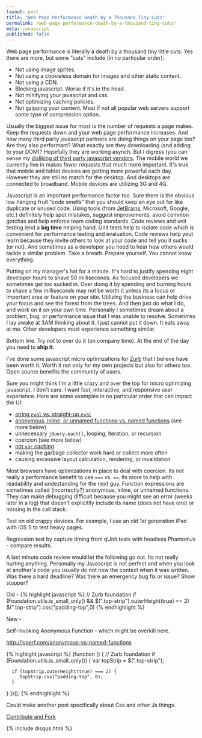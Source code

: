 ```yaml
---
layout: post
title: "Web Page Performance Death by a Thousand Tiny Cuts"
permalink: /web-page-performance-death-by-a-thousand-tiny-cuts/
meta: javascript
published: false
---
```

Web page performance is literally a death by a thousand tiny little cuts.  Yes there are more, but some "cuts" include (in no particular order): 

* Not using image sprites.
* Not using a cookieless domain for images and other static content.  
* Not using a CDN.  
* Blocking javascript.  Worse if it's in the head.
* Not minifying your javascript and css.  
* Not optimizing caching policies.  
* Not gzipping your content.  Most if not all popular web servers support some type of compression option. 

Usually the biggest issue for most is the number of requests a page makes.  Keep the requests down and your web page performance increases.  And how many third party javascript partners are doing things on your page too?  Are they also performant?  What exactly are they downloading (and adding to your DOM)?  Hopefully they are working asynch.  But I digress (you can sense my [disliking of third party javascript vendors](http://metroize.com/preventing-object-modification-in-javascript/). The mobile world we currently live in makes fewer requests that much more important.  It's true that mobile and tablet devices are getting more powerful each day.  However they are still no match for the desktop.  And desktops are connected to broadband.  Mobile devices are utilizing 3G and 4G.

Javascript is an important performance factor too.  Sure there is the obvious low hanging fruit "code smells" that you should keep an eye out for like duplicate or unused code.  Using tools (from [JetBrains](http://www.jetbrains.com/), Microsoft, Google, etc.) definitely help spot mistakes, suggest improvements, avoid common gotchas and help enforce team coding standards.  Code reviews and unit testing lend a **big time** helping hand.  Unit tests help to isolate code which is convenient for performance testing and evaluation.  Code reviews help yout learn because they invite others to look at your code and tell you it sucks (or not).  And sometimes as a developer you need to hear how others would tackle a similar problem.  Take a breath.  Prepare yourself.  You cannot know everything.  

Putting on my manager's hat for a minute.  It's hard to justify spending eight developer hours to shave 50 milliseconds.  As focused developers we sometimes get too sucked in.  Over doing it by spending and burning hours to shave a few milliseconds may not be worth it unless its a focus or important area or feature on your site.  Utilizing the business can help drive your focus and see the forest from the trees.  And then just do what I do, and work on it on your own time.  Personally I sometimes dream about a problem, bug, or performance issue that I was unable to resolve.  Sometimes I lay awake at 3AM thinking about it.  I just cannot put it down.  It eats away at me.  Other developers must experience something similar.

Bottom line.  Try not to over do it (on company time).  At the end of the day you need to **ship it**.

I've done some javascript micro optimizations for [Zurb](http://foundation.zurb.com/) that I believe have been worth it.  Worth it not only for my own projects but also for others too.  Open source benefits the community of users.  

Sure you might think I'm a little crazy and over the top for micro optimizing javascript. I don't care.  I want fast, interactive, and responsive user experience.  Here are some examples in no particular order that can impact the UI:

* [string `eval` vs. straight-up `eval`](http://jsperf.com/eval-string-vs-straight-up)
* [anonymous, inline, or unnamed functions vs. named functions](http://jsperf.com/anonymous-vs-named-functions) (see more below)
* unnecessary `jQuery.each()`, looping, iteration, or recursion
* coercion (see more below)
* [not `var` caching](http://jsperf.com/variable-caching-jquery)
* making the garbage collector work hard or collect more often
* causing excessive layout calculation, rendering, or invalidation

Most browsers have optimizations in place to deal with coercion.  Its not really a performance benefit to use `===` vs. `==`.  Its more to help with readability and undestanding for the next guy.  Function expressions are sometimes called (incorrectly?) anonymous, inline, or unnamed functions.  They can make debugging difficult because you might see an error (weeks later in a log) that doesn't explicitlly include its name (does not have one) or missing in the call stack.

	
Test on old crappy devices.  For example, I use an old 1st generation iPad with iOS 5 to test heavy pages.

Regression test by capture timing from qUnit tests with headless PhantomJs - compare results.
 
A last minute code review would let the following go out.  Its not really hurting anything.  Personally my Javascript is not perfect and when you look at another's code you usually do not now the context when it was written.  Was there a hard deadline?  Was there an emergency bug fix or issue?  Show stopper?

Old -
{% highlight javascript %}
// Zurb foundation
if (Foundation.utils.is_small_only() && $(".top-strip").outerHeight(true) == 2) 
   $(".top-strip").css("padding-top",0)
{% endhighlight %}

New -

Self-Invoking Anonymous Function - which might be overkill here.

http://jsperf.com/anonymous-vs-named-functions

{% highlight javascript %}
(function () {
   // Zurb foundation
   if (Foundation.utils.is_small_only()) {
      var topStrip = $(".top-strip");

      if (topStrip.outerHeight(true) === 2) {
         topStrip.css("padding-top", 0);
      }
   }
})();
{% endhighlight %}

Could make another post specifically about Css and other Js things.

<span class="fi-page-edit size-21"></span> <a href="{{ site.post_source_root }}2016-03-16-web-page-performance-death-by-a-thousand-tiny-cuts.markdown" target="_blank">Contribute and Fork</a>

{% include disqus.html %}
